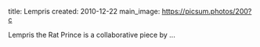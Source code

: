 title: Lempris 
created: 2010-12-22
main_image: https://picsum.photos/200?c

Lempris the Rat Prince is a collaborative piece by ...
